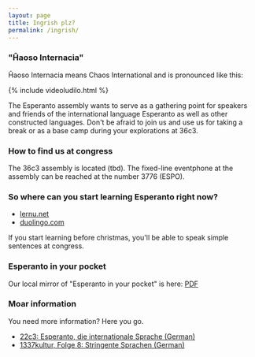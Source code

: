 ```yaml
---
layout: page
title: Ingrish plz?
permalink: /ingrish/
---
```


### "Ĥaoso Internacia"

Ĥaoso Internacia means Chaos International and is pronounced like this:

{% include videoludilo.html %}

The Esperanto assembly wants to serve as a gathering point for speakers 
and friends of the international language Esperanto as well as other constructed 
languages. Don't be afraid to join us and use us for taking a break or as a 
base camp during your explorations at 36c3.

### How to find us at congress

The 36c3 assembly is located (tbd). The fixed-line eventphone at the assembly 
can be reached at the number 3776 (ESPO).

### So where can you start learning Esperanto right now?

* [lernu.net](https://lernu.net)
* [duolingo.com](https://duolingo.com)

If you start learning before christmas, you'll be able to speak simple sentences at congress.

### Esperanto in your pocket

Our local mirror of "Esperanto in your pocket" is here: [PDF](/dosieroj/pocket-guide.pdf)

### Moar information

You need more information? Here you go.

* [22c3: Esperanto, die internationale Sprache (German)](https://media.ccc.de/v/22C3-503-de-esperanto)
* [1337kultur, Folge 8: Stringente Sprachen (German)](https://1337kultur.de/2011/folge-8-stringente-sprachen/)

